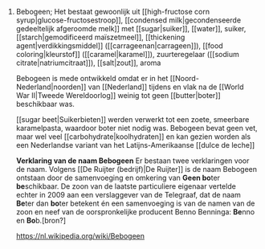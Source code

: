 1. Bebogeen; Het bestaat gewoonlijk uit [[high-fructose corn syrup|glucose-fructosestroop]], [[condensed milk|gecondenseerde gedeeltelijk afgeroomde melk]] met [[sugar|suiker]], [[water]], suiker, [[starch|gemodificeerd maïszetmeel]], [[thickening agent|verdikkingsmiddel]] ([[carrageenan|carrageen]]), [[food coloring|kleurstof]] ([[caramel|karamel]]), zuurteregelaar ([[sodium citrate|natriumcitraat]]), [[salt|zout]], aroma

	Bebogeen is mede ontwikkeld omdat er in het [[Noord-Nederland|noorden]] van [[Nederland]] tijdens en vlak na de [[World War II|Tweede Wereldoorlog]] weinig tot geen [[butter|boter]] beschikbaar was.
	
	[[sugar beet|Suikerbieten]] werden verwerkt tot een zoete, smeerbare karamelpasta, waardoor boter niet nodig was. Bebogeen bevat geen vet, maar wel veel [[carbohydrate|koolhydraten]] en kan gezien worden als een Nederlandse variant van het Latijns-Amerikaanse [[dulce de leche]]
	
	**Verklaring van de naam Bebogeen**
	Er bestaan twee verklaringen voor de naam. Volgens [[De Ruijter (bedrijf)|De Ruijter]] is de naam Bebogeen ontstaan door de samenvoeging en omkering van **Geen bo**ter **be**schikbaar. De zoon van de laatste particuliere eigenaar vertelde echter in 2009 aan een verslaggever van de Telegraaf, dat de naam **Be**ter dan **bo**ter betekent én een samenvoeging is van de namen van de zoon en neef van de oorspronkelijke producent Benno Benninga: **Be**nno en **Bo**b.[bron?]
	
	https://nl.wikipedia.org/wiki/Bebogeen